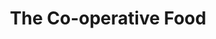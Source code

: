 ---
title: "The Co-operative Food"
url: /coalville/the-co-operative-food-meadow-lane/
shop: supermarket
---